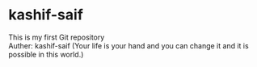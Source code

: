 # kashif-saif
This is my first Git repository<br/>
Auther:  kashif-saif    (Your life is your hand and you can change it and it is possible in this world.)
